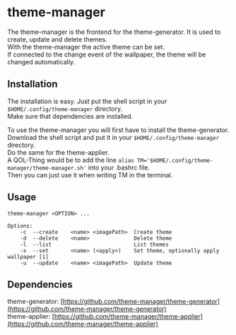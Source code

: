 # theme-manager
The theme-manager is the frontend for the theme-generator. It is used to create, update and delete themes.  
With the theme-manager the active theme can be set.  
If connected to the change event of the wallpaper, the theme will be changed automatically. 

## Installation
The installation is easy. Just put the shell script in your ```$HOME/.config/theme-manager``` directory.  
Make sure that dependencies are installed.  

To use the theme-manager you will first have to install the theme-generator.  
Download the shell script and put it in your ```$HOME/.config/theme-manager``` directory.  
Do the same for the theme-applier.  
A QOL-Thing would be to add the line `alias TM='$HOME/.config/theme-manager/theme-manager.sh'` into your .bashrc file.  
Then you can just use it when writing TM in the terminal.  

## Usage
    theme-manager <OPTION> ...

    Options:
        -c  --create    <name> <imagePath>  Create theme
        -d  --delete    <name>              Delete theme
        -l  --list                          List themes
        -s  --set       <name> (<apply>)    Set theme, optionally apply wallpaper [1]
        -u  --update    <name> <imagePath>  Update theme

## Dependencies
theme-generator: [https://github.com/theme-manager/theme-generator](https://github.com/theme-manager/theme-generator)  
theme-applier: [https://github.com/theme-manager/theme-applier](https://github.com/theme-manager/theme-applier)
